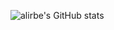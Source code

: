 ![alirbe's GitHub stats](https://github-readme-stats.vercel.app/api?username=alirobe&count_private=true&show_icons=true)
